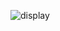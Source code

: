 
![display](https://user-images.githubusercontent.com/69759414/192790046-671da0e1-9050-4dd2-81d6-978989941d46.png)
